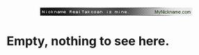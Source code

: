 
<p align="center">
  <img src="img.gif"/>
</p>

<p align="center">
  <h1>Empty, nothing to see here. </h1>
</p>
